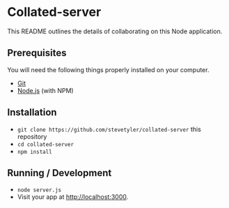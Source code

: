 # Collated-server

This README outlines the details of collaborating on this Node application.


## Prerequisites

You will need the following things properly installed on your computer.

* [Git](http://git-scm.com/)
* [Node.js](http://nodejs.org/) (with NPM)

## Installation

* `git clone https://github.com/stevetyler/collated-server` this repository
* `cd collated-server`
* `npm install`


## Running / Development

* `node server.js`
* Visit your app at [http://localhost:3000](http://localhost:3000).
